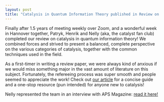 ```yaml
---
layout: post
title: "Catalysis in Quantum Information Theory published in Review on Modern Physics"
---
```


Finally after 1.5 years of meeting weekly over Zoom, and a wonderful week in Hannover together, Patryk, Henrik and Nelly (aka, the catalyst fan club) completed our review on catalysis in quantum information theory! We combined forces and strived to present a balanced, complete perspective on the various categories of catalysis, together with the common techniques used in the field. 

As a first-timer in writing a review paper, we were always kind of anxious if we would miss something major in the vast amount of literature on this subject. Fortunately, the refereeing process was super smooth and people seemed to appreciate the work! Check out 
<a href="https://journals.aps.org/rmp/abstract/10.1103/RevModPhys.96.025005" target="_blank" rel="noopener noreferrer">our article</a>
for a concise guide and a one-stop resource (pun intended) for anyone new to catalysis!

Nelly represented the team in an interview with APS Magazine: <a href="https://physics.aps.org/articles/v17/109" target="_blank" rel="noopener noreferrer">read it here!</a>

